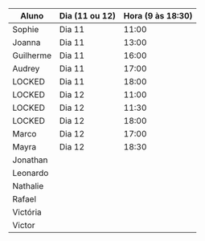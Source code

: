 | Aluno     | Dia (11 ou 12) | Hora (9 às 18:30) |
| --------- | -------------- | -------------- |
| Sophie    |  Dia 11 |  11:00    |
| Joanna    | Dia 11  |  13:00    |
| Guilherme | Dia 11  |  16:00    |
| Audrey    | Dia 11  |  17:00    |
| LOCKED    | Dia 11  |  18:00    |
| LOCKED    | Dia 12  |  11:00    |
| LOCKED    | Dia 12  |  11:30    |
| LOCKED    | Dia 12  |  18:00    |
| Marco     | Dia 12  |  17:00    |
| Mayra     | Dia 12  |  18:30    |
| Jonathan  |         |           |
| Leonardo  |         |           |
| Nathalie  |         |           |
| Rafael    |         |           |
| Victória  |         |           |
| Victor    |         |           |
